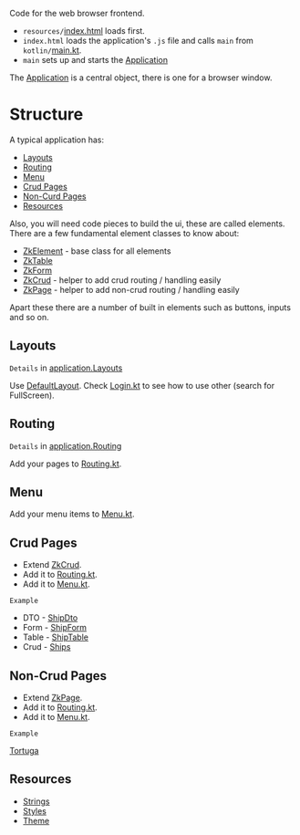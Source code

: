 Code for the web browser frontend.

* `resources/`[index.html](./resources/index.html) loads first.
* `index.html` loads the application's `.js` file and calls `main` from `kotlin/`[main.kt](./kotlin/main.kt).
* `main` sets up and starts the [Application](../../../core/src/jsMain/kotlin/zakadabar/stack/frontend/application/Application.kt)

The [Application](../../../core/src/jsMain/kotlin/zakadabar/stack/frontend/application/Application.kt) is a central object, there is one for a browser window.

# Structure

A typical application has:

* [Layouts](#Layouts)
* [Routing](#Routing)
* [Menu](#Menu)
* [Crud Pages](#Crud-Pages)
* [Non-Curd Pages](#Non-Crud-Pages)
* [Resources](#Resources)

Also, you will need code pieces to build the ui, these are called elements. There are a few fundamental element classes to know about:

* [ZkElement](../../../core/src/jsMain/kotlin/zakadabar/stack/frontend/elements/README.md#ZkElement) - base class for all elements
* [ZkTable](../../../core/src/jsMain/kotlin/zakadabar/stack/frontend/builtin/table)
* [ZkForm](../../../core/src/jsMain/kotlin/zakadabar/stack/frontend/builtin/table)
* [ZkCrud](../../../core/src/jsMain/kotlin/zakadabar/stack/frontend/elements/README.md#ZkCrud) - helper to add crud routing / handling easily
* [ZkPage](../../../core/src/jsMain/kotlin/zakadabar/stack/frontend/elements/README.md#ZkPage) - helper to add non-crud routing / handling easily

Apart these there are a number of built in elements such as buttons, inputs and so on.

## Layouts

`Details` in [application.Layouts](../../../core/src/jsMain/kotlin/zakadabar/stack/frontend/application/README.md#Layouts)

Use [DefaultLayout](./kotlin/zakadabar/demo/frontend/DefaultLayout.kt). Check [Login.kt](./kotlin/zakadabar/demo/frontend/pages/misc/Login.kt)
to see how to use other (search for FullScreen).

## Routing

`Details` in [application.Routing](../../../core/src/jsMain/kotlin/zakadabar/stack/frontend/application/README.md#Routing)

Add your pages to [Routing.kt](./kotlin/zakadabar/demo/frontend/Routing.kt).

## Menu

Add your menu items to [Menu.kt](./kotlin/zakadabar/demo/frontend/Menu.kt).

## Crud Pages

* Extend [ZkCrud](../../../core/src/jsMain/kotlin/zakadabar/stack/frontend/builtin/ZkCrud.kt).
* Add it to [Routing.kt](./kotlin/zakadabar/demo/frontend/Routing.kt).
* Add it to [Menu.kt](./kotlin/zakadabar/demo/frontend/Menu.kt).

`Example`

* DTO - [ShipDto](../commonMain/kotlin/zakadabar/demo/data/ship/ShipDto.kt)
* Form - [ShipForm](./kotlin/zakadabar/demo/frontend/pages/ship/ShipForm.kt)
* Table - [ShipTable](./kotlin/zakadabar/demo/frontend/pages/ship/ShipTable.kt)
* Crud - [Ships](./kotlin/zakadabar/demo/frontend/pages/ship/Ships.kt)

## Non-Crud Pages

* Extend [ZkPage](../../../core/src/jsMain/kotlin/zakadabar/stack/frontend/builtin/ZkPage.kt).
* Add it to [Routing.kt](./kotlin/zakadabar/demo/frontend/Routing.kt).
* Add it to [Menu.kt](./kotlin/zakadabar/demo/frontend/Menu.kt).

`Example`

[Tortuga](./kotlin/zakadabar/demo/frontend/pages/port/Tortuga.kt)

## Resources

* [Strings](./kotlin/zakadabar/demo/frontend/resources/demo.kt)
* [Styles](./kotlin/zakadabar/demo/frontend/resources/Styles.kt)
* [Theme](./kotlin/zakadabar/demo/frontend/resources/Theme.kt)